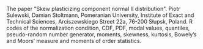 The paper "Skew plasticizing component normal II distribution". 
Piotr Sulewski, Damian Stoltmann, Pomeranian University, Institute of Exact and Technical Sciences, Arciszewskiego Street 22a, 76-200 Słupsk, Poland. 
R codes of the normalization condition, CDF, PDF, modal values, quantiles, pseudo-random number generator, moments, skewness, kurtosis, Bowely’s and Moors’ measure and moments of order statistics.
